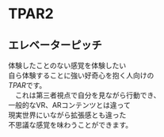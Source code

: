 # TPAR2

## エレベーターピッチ
  体験したことのない感覚を体験したい  
自ら体験することに強い好奇心を抱く人向けの  
*TPAR*です。  
　これは第三者視点で自分を見ながら行動でき、  
 一般的なVR、ARコンテンツとは違って  
 現実世界にいながら拡張感とも違った  
 不思議な感覚を味わうことができます。   

